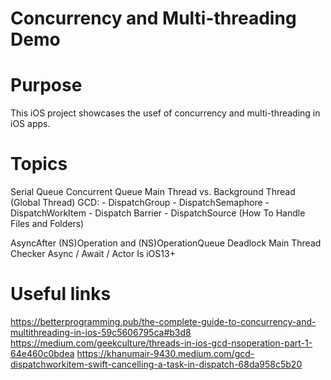 # Concurrency and Multi-threading Demo

# Purpose

This iOS project showcases the usef of concurrency and multi-threading in iOS apps.

# Topics

Serial Queue
Concurrent Queue
Main Thread vs. Background Thread (Global Thread)
GCD:
    - DispatchGroup
    - DispatchSemaphore
    - DispatchWorkItem
    - Dispatch Barrier
    - DispatchSource (How To Handle Files and Folders)

AsyncAfter
(NS)Operation and (NS)OperationQueue
Deadlock
Main Thread Checker
Async / Await / Actor Is iOS13+

# Useful links

https://betterprogramming.pub/the-complete-guide-to-concurrency-and-multithreading-in-ios-59c5606795ca#b3d8
https://medium.com/geekculture/threads-in-ios-gcd-nsoperation-part-1-64e460c0bdea
https://khanumair-9430.medium.com/gcd-dispatchworkitem-swift-cancelling-a-task-in-dispatch-68da958c5b20
